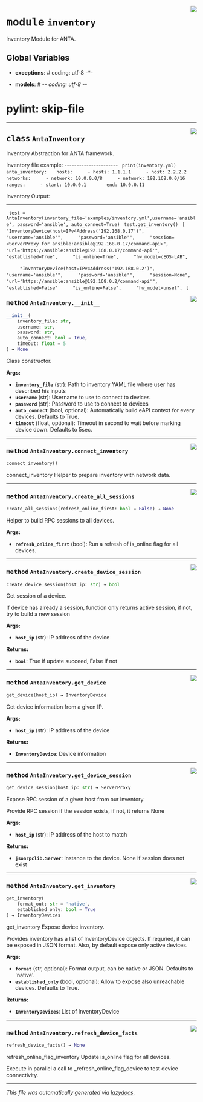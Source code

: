 <!-- markdownlint-disable -->

<a href="../../anta/inventory/__init__.py#L0"><img align="right" style="float:right;" src="https://img.shields.io/badge/-source-cccccc?style=flat-square"></a>

# <kbd>module</kbd> `inventory`
Inventory Module for ANTA. 

**Global Variables**
---------------
- **exceptions**: # coding: utf-8 -*-

- **models**: # -*- coding: utf-8 -*-
# pylint: skip-file



---

<a href="../../anta/inventory/__init__.py#L34"><img align="right" style="float:right;" src="https://img.shields.io/badge/-source-cccccc?style=flat-square"></a>

## <kbd>class</kbd> `AntaInventory`
Inventory Abstraction for ANTA framework. 

Inventory file example: 
---------------------- ``` print(inventory.yml)```
``` anta_inventory:``` ```   hosts:```
```     - hosts: 1.1.1.1``` ```     - host: 2.2.2.2```
```   networks:``` ```     - network: 10.0.0.0/8```
```     - network: 192.168.0.0/16``` ```   ranges:```
```     - start: 10.0.0.1``` ```       end: 10.0.0.11```

Inventory Output:

------------------
``` test = AntaInventory(inventory_file='examples/inventory.yml',username='ansible', password='ansible', auto_connect=True)``` ``` test.get_inventory()```
``` [``` ```     "InventoryDevice(host=IPv4Address('192.168.0.17')",```
```     "username='ansible'",``` ```     "password='ansible'",```
```     "session=<ServerProxy for ansible:ansible@192.168.0.17/command-api>",``` ```     "url='https://ansible:ansible@192.168.0.17/command-api'",```
```     "established=True",``` ```     "is_online=True",```
```     "hw_model=cEOS-LAB",``` 

```     "InventoryDevice(host=IPv4Address('192.168.0.2')",```
```     "username='ansible'",``` ```     "password='ansible'",```
```     "session=None",``` ```     "url='https://ansible:ansible@192.168.0.2/command-api'",```
```     "established=False"``` ```     "is_online=False",```
```     "hw_model=unset",``` ``` ]```


<a href="../../anta/inventory/__init__.py#L86"><img align="right" style="float:right;" src="https://img.shields.io/badge/-source-cccccc?style=flat-square"></a>

### <kbd>method</kbd> `AntaInventory.__init__`

```python
__init__(
    inventory_file: str,
    username: str,
    password: str,
    auto_connect: bool = True,
    timeout: float = 5
) → None
```

Class constructor. 



**Args:**
 
 - <b>`inventory_file`</b> (str):  Path to inventory YAML file where user has described his inputs 
 - <b>`username`</b> (str):  Username to use to connect to devices 
 - <b>`password`</b> (str):  Password to use to connect to devices 
 - <b>`auto_connect`</b> (bool, optional):  Automatically build eAPI context for every devices. Defaults to True. 
 - <b>`timeout`</b> (float, optional):  Timeout in second to wait before marking device down. Defaults to 5sec. 




---

<a href="../../anta/inventory/__init__.py#L438"><img align="right" style="float:right;" src="https://img.shields.io/badge/-source-cccccc?style=flat-square"></a>

### <kbd>method</kbd> `AntaInventory.connect_inventory`

```python
connect_inventory()
```

connect_inventory Helper to prepare inventory with network data. 

---

<a href="../../anta/inventory/__init__.py#L396"><img align="right" style="float:right;" src="https://img.shields.io/badge/-source-cccccc?style=flat-square"></a>

### <kbd>method</kbd> `AntaInventory.create_all_sessions`

```python
create_all_sessions(refresh_online_first: bool = False) → None
```

Helper to build RPC sessions to all devices. 



**Args:**
 
 - <b>`refresh_online_first`</b> (bool):  Run  a refresh of is_online flag for all devices. 

---

<a href="../../anta/inventory/__init__.py#L409"><img align="right" style="float:right;" src="https://img.shields.io/badge/-source-cccccc?style=flat-square"></a>

### <kbd>method</kbd> `AntaInventory.create_device_session`

```python
create_device_session(host_ip: str) → bool
```

Get session of a device. 

If device has already a session, function only returns active session, if not, try to build a new session 



**Args:**
 
 - <b>`host_ip`</b> (str):  IP address of the device 



**Returns:**
 
 - <b>`bool`</b>:  True if update succeed, False if not 

---

<a href="../../anta/inventory/__init__.py#L364"><img align="right" style="float:right;" src="https://img.shields.io/badge/-source-cccccc?style=flat-square"></a>

### <kbd>method</kbd> `AntaInventory.get_device`

```python
get_device(host_ip) → InventoryDevice
```

Get device information from a given IP. 



**Args:**
 
 - <b>`host_ip`</b> (str):  IP address of the device 



**Returns:**
 
 - <b>`InventoryDevice`</b>:  Device information 

---

<a href="../../anta/inventory/__init__.py#L377"><img align="right" style="float:right;" src="https://img.shields.io/badge/-source-cccccc?style=flat-square"></a>

### <kbd>method</kbd> `AntaInventory.get_device_session`

```python
get_device_session(host_ip: str) → ServerProxy
```

Expose RPC session of a given host from our inventory. 

Provide RPC session if the session exists, if not, it returns None 



**Args:**
 
 - <b>`host_ip`</b> (str):  IP address of the host to match 



**Returns:**
 
 - <b>`jsonrpclib.Server`</b>:  Instance to the device. None if session does not exist 

---

<a href="../../anta/inventory/__init__.py#L339"><img align="right" style="float:right;" src="https://img.shields.io/badge/-source-cccccc?style=flat-square"></a>

### <kbd>method</kbd> `AntaInventory.get_inventory`

```python
get_inventory(
    format_out: str = 'native',
    established_only: bool = True
) → InventoryDevices
```

get_inventory Expose device inventory. 

Provides inventory has a list of InventoryDevice objects. If requried, it can be exposed in JSON format. Also, by default expose only active devices. 



**Args:**
 
 - <b>`format`</b> (str, optional):  Format output, can be native or JSON. Defaults to 'native'. 
 - <b>`established_only`</b> (bool, optional):  Allow to expose also unreachable devices. Defaults to True. 



**Returns:**
 
 - <b>`InventoryDevices`</b>:  List of InventoryDevice 

---

<a href="../../anta/inventory/__init__.py#L447"><img align="right" style="float:right;" src="https://img.shields.io/badge/-source-cccccc?style=flat-square"></a>

### <kbd>method</kbd> `AntaInventory.refresh_device_facts`

```python
refresh_device_facts() → None
```

refresh_online_flag_inventory Update is_online flag for all devices. 

Execute in parallel a call to _refresh_online_flag_device to test device connectivity. 




---

_This file was automatically generated via [lazydocs](https://github.com/ml-tooling/lazydocs)._
